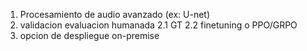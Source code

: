 1. Procesamiento de audio avanzado (ex: U-net)
2. validacion evaluacion humanada
   2.1 GT
   2.2 finetuning o PPO/GRPO
3. opcion de despliegue on-premise
